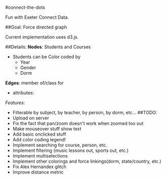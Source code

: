 #connect-the-dots

Fun with Exeter Connect Data.

##Goal:
Force directed graph 

Current implementation uses d3.js.

##Details:
__Nodes__: Students and Courses
 - Students can be Color coded by
 	- Year
	- Gender
	- Dorm

__Edges__: member of/class for
 - attributes:

_Features_:
 - Filterable by subject, by teacher, by person, by dorm, etc...
##TODO:
 - Upload on server
 - Fix the fact that pan/zoom doesn't work when zoomed too out
 - Make mouseover stuff show text
 - Add basic onclicked stuff
 - Add color coding legend!
 - Implement searching for course, person, etc.
 - Implement filtering (music lessons out, sports out, etc.)
 - Implement multiselections
 - Implement other colorings and force linkings(dorm, state/country, etc.)
 - Fix Alex Hernandex glitch
 - Improve distance metric
